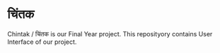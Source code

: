# चिंतक
 Chintak / चिंतक  is our Final Year project. This reposityory contains User Interface of our project.
